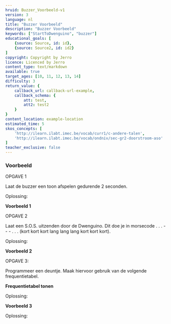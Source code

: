 ```yaml
---
hruid: Buzzer_Voorbeeld-v1
version: 3
language: nl
title: "Buzzer Voorbeeld"
description: "Buzzer Voorbeeld"
keywords: ["StartToDwenguino", "buzzer"]
educational_goals: [
    {source: Source, id: id}, 
    {source: Source2, id: id2}
]
copyright: Copyright by Jerro
licence: Licenced by Jerro
content_type: text/markdown
available: true
target_ages: [10, 11, 12, 13, 14]
difficulty: 3
return_value: {
    callback_url: callback-url-example,
    callback_schema: {
        att: test,
        att2: test2
    }
}
content_location: example-location
estimated_time: 5
skos_concepts: [
    'http://ilearn.ilabt.imec.be/vocab/curr1/c-andere-talen', 
    'http://ilearn.ilabt.imec.be/vocab/ondniv/sec-gr2-doorstroom-aso'
]
teacher_exclusive: false
---
```


### Voorbeeld

OPGAVE 1

Laat de buzzer een toon afspelen gedurende 2 seconden.

Oplossing:

**Voorbeeld 1**


OPGAVE 2

Laat een S.O.S. uitzenden door de Dwenguino. Dit doe je in morsecode . . . - - - . . . (kort kort kort lang lang lang kort kort kort).

Oplossing:

**Voorbeeld 2**


OPGAVE 3:

Programmeer een deuntje. Maak hiervoor gebruik van de volgende frequentietabel.

**Frequentietabel tonen**

Oplossing:

**Voorbeeld 3**

Oplossing: